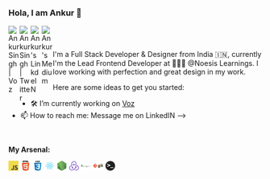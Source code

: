 ### Hola, I am Ankur 👋

<a href="https://thevoz.in/profile/skur42">
  <img align="left" alt="Ankur Singh | Voz" width="22px" src="https://res.cloudinary.com/shelby-company-limited/image/upload/v1562446985/voz/dp/2019-07-06T21:03:04.398Z159m6raykjxs0lcy6.png" />
</a>
<a href="https://twitter.com/skur42">
  <img align="left" alt="Ankur Singh | Twitter" width="22px" src="https://cdn.jsdelivr.net/npm/simple-icons@v3/icons/twitter.svg" />
</a>
<a href="https://www.linkedin.com/in/skur42/">
  <img align="left" alt="Ankur's LinkdeIN" width="22px" src="https://cdn.jsdelivr.net/npm/simple-icons@v3/icons/linkedin.svg" />
</a>
<a href="https://medium.com/@skur42">
  <img align="left" alt="Ankur's Medium" width="22px" src="https://cdn.jsdelivr.net/npm/simple-icons@v3/icons/medium.svg" />
</a>

<br />
<br />

I'm a Full Stack Developer & Designer from India 🇮🇳, currently I'm the Lead Frontend Developer at 🙍🏽‍♂️ @Noesis Learnings. I love working with perfection and great design in my work.

Here are some ideas to get you started:

- 🛠 I’m currently working on <a href="https://thevoz.in/" target="__blank">Voz</a>
- 📫 How to reach me: Message me on LinkedIN
-->

<br />

**My Arsenal:**  

<code><img height="20" src="https://raw.githubusercontent.com/github/explore/80688e429a7d4ef2fca1e82350fe8e3517d3494d/topics/javascript/javascript.png"></code>
<code><img height="20" src="https://raw.githubusercontent.com/github/explore/80688e429a7d4ef2fca1e82350fe8e3517d3494d/topics/html/html.png"></code>
<code><img height="20" src="https://raw.githubusercontent.com/github/explore/80688e429a7d4ef2fca1e82350fe8e3517d3494d/topics/css/css.png"></code>
<code><img height="20" src="https://raw.githubusercontent.com/github/explore/80688e429a7d4ef2fca1e82350fe8e3517d3494d/topics/react/react.png"></code>
<code><img height="20" src="https://raw.githubusercontent.com/github/explore/80688e429a7d4ef2fca1e82350fe8e3517d3494d/topics/nodejs/nodejs.png"></code>
<code><img height="20" src="https://raw.githubusercontent.com/github/explore/80688e429a7d4ef2fca1e82350fe8e3517d3494d/topics/redux/redux.png"></code>
<code><img height="20" src="https://raw.githubusercontent.com/github/explore/80688e429a7d4ef2fca1e82350fe8e3517d3494d/topics/mongodb/mongodb.png"></code>
<code><img height="20" src="https://raw.githubusercontent.com/github/explore/80688e429a7d4ef2fca1e82350fe8e3517d3494d/topics/git/git.png"></code>
<code><img height="20" src="https://raw.githubusercontent.com/github/explore/80688e429a7d4ef2fca1e82350fe8e3517d3494d/topics/terminal/terminal.png"></code>
